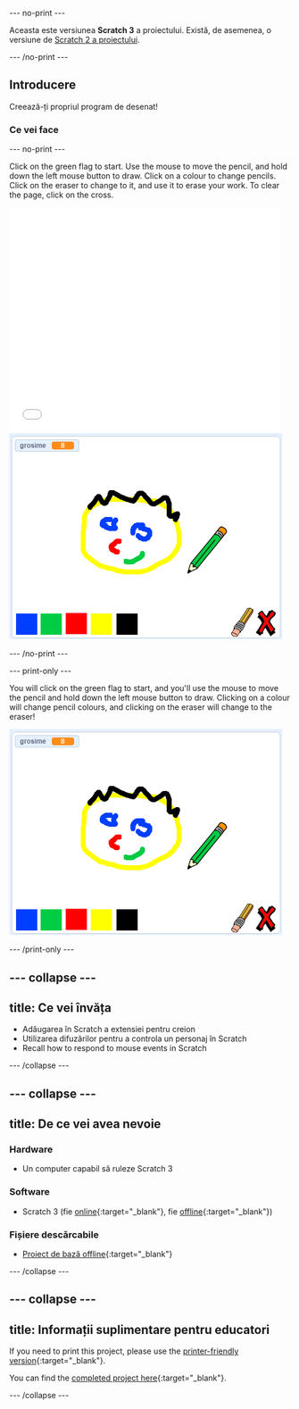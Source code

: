 \--- no-print \---

Aceasta este versiunea **Scratch 3** a proiectului. Există, de asemenea, o versiune de [Scratch 2 a proiectului](https://projects.raspberrypi.org/en/projects/paint-box-scratch2).

\--- /no-print \---

## Introducere

Creează-ți propriul program de desenat!

### Ce vei face

\--- no-print \---

Click on the green flag to start. Use the mouse to move the pencil, and hold down the left mouse button to draw. Click on a colour to change pencils. Click on the eraser to change to it, and use it to erase your work. To clear the page, click on the cross.

<div class="scratch-preview">
  <iframe allowtransparency="true" width="485" height="402" src="//scratch.mit.edu/projects/embed/267243161/?autostart=false" frameborder="0" scrolling="no"></iframe>
  <img src="images/showcase.png">
</div>

\--- /no-print \---

\--- print-only \---

You will click on the green flag to start, and you'll use the mouse to move the pencil and hold down the left mouse button to draw. Clicking on a colour will change pencil colours, and clicking on the eraser will change to the eraser!

![showcase](images/showcase.png)

\--- /print-only \---

## \--- collapse \---

## title: Ce vei învăța

+ Adăugarea în Scratch a extensiei pentru creion
+ Utilizarea difuzărilor pentru a controla un personaj în Scratch
+ Recall how to respond to mouse events in Scratch

\--- /collapse \---

## \--- collapse \---

## title: De ce vei avea nevoie

### Hardware

+ Un computer capabil să ruleze Scratch 3

### Software

+ Scratch 3 (fie [online](http://rpf.io/scratchon){:target="_blank"}, fie [offline](http://rpf.io/scratchoff){:target="_blank"})

### Fișiere descărcabile

+ [Proiect de bază offline](http://rpf.io/p/en/paint-box-go){:target="_blank"}

\--- /collapse \---

## \--- collapse \---

## title: Informații suplimentare pentru educatori

If you need to print this project, please use the [printer-friendly version](https://projects.raspberrypi.org/en/projects/paint-box/print){:target="_blank"}.

You can find the [completed project here](http://rpf.io/p/en/paint-box-get){:target="_blank"}.

\--- /collapse \---